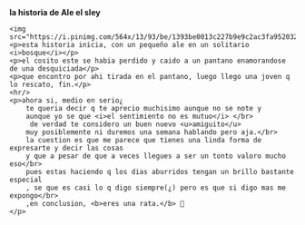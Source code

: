 <!DOCTYPE html>
<html lang="es">
<head>
    <meta charset="UTF-8">
    <meta name="viewport" content="width=device-width, initial-scale=1.0">
    <title>Te quiero mword</title>
</head>
<body>
    <caption><b>la historia de Ale el sley</b></caption>

    <img src="https://i.pinimg.com/564x/13/93/be/1393be0013c227b9e9c2ac3fa9520326.jpg">
    <p>esta historia inicia, con un pequeño ale en un solitario <i>bosque</i></p>
    <p>el cosito este se habia perdido y caido a un pantano enamorandose de una desquiciada</p>
    <p>que encontro por ahi tirada en el pantano, luego llego una joven q lo rescato, fin.</p>
    <hr/>
    <p>ahora si, medio en serio¿
        te queria decir q te aprecio muchisimo aunque no se note y
        aunque yo se que <i>el sentimiento no es mutuo</i> </br>
         de verdad te considero un buen nuevo <u>amiguito</u>
        muy posiblemente ni duremos una semana hablando pero aja.</br>
        la cuestion es que me parece que tienes una linda forma de expresarte y decir las cosas
        y que a pesar de que a veces llegues a ser un tonto valoro mucho eso</br>
        pues estas haciendo q los dias aburridos tengan un brillo bastante especial
        , se que es casi lo q digo siempre(¿) pero es que si digo mas me expongo</br>
        ,en conclusion, <b>eres una rata.</b> 💞
    </p>
</body>
</html>
